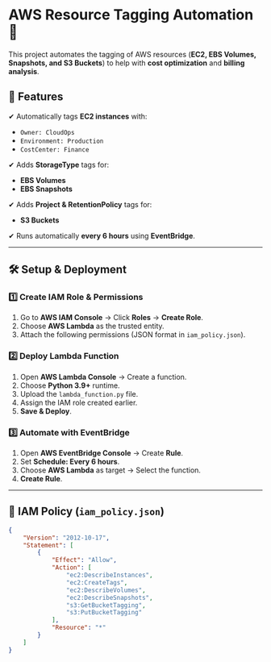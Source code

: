 # AWS Resource Tagging Automation 🚀

This project automates the tagging of AWS resources (**EC2, EBS Volumes, Snapshots, and S3 Buckets**) to help with **cost optimization** and **billing analysis**.

## **🔹 Features**
✔ Automatically tags **EC2 instances** with:
   - `Owner: CloudOps`
   - `Environment: Production`
   - `CostCenter: Finance`
   
✔ Adds **StorageType** tags for:
   - **EBS Volumes**
   - **EBS Snapshots**
   
✔ Adds **Project & RetentionPolicy** tags for:
   - **S3 Buckets**

✔ Runs automatically **every 6 hours** using **EventBridge**.

---

## **🛠 Setup & Deployment**
### **1️⃣ Create IAM Role & Permissions**
1. Go to **AWS IAM Console** → Click **Roles** → **Create Role**.
2. Choose **AWS Lambda** as the trusted entity.
3. Attach the following permissions (JSON format in `iam_policy.json`).

### **2️⃣ Deploy Lambda Function**
1. Open **AWS Lambda Console** → Create a function.
2. Choose **Python 3.9+** runtime.
3. Upload the `lambda_function.py` file.
4. Assign the IAM role created earlier.
5. **Save & Deploy**.

### **3️⃣ Automate with EventBridge**
1. Open **AWS EventBridge Console** → Create **Rule**.
2. Set **Schedule: Every 6 hours**.
3. Choose **AWS Lambda** as target → Select the function.
4. **Create Rule**.

---

## **📜 IAM Policy (`iam_policy.json`)**
```json
{
    "Version": "2012-10-17",
    "Statement": [
        {
            "Effect": "Allow",
            "Action": [
                "ec2:DescribeInstances",
                "ec2:CreateTags",
                "ec2:DescribeVolumes",
                "ec2:DescribeSnapshots",
                "s3:GetBucketTagging",
                "s3:PutBucketTagging"
            ],
            "Resource": "*"
        }
    ]
}
